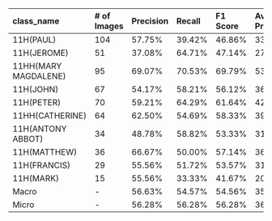 | class_name           | # of Images   | Precision   | Recall   | F1 Score   | Average Precision   |
|:---------------------|:--------------|:------------|:---------|:-----------|:--------------------|
| 11H(PAUL)            | 104           | 57.75%      | 39.42%   | 46.86%     | 33.92%              |
| 11H(JEROME)          | 51            | 37.08%      | 64.71%   | 47.14%     | 27.18%              |
| 11HH(MARY MAGDALENE) | 95            | 69.07%      | 70.53%   | 69.79%     | 53.67%              |
| 11H(JOHN)            | 67            | 54.17%      | 58.21%   | 56.12%     | 36.49%              |
| 11H(PETER)           | 70            | 59.21%      | 64.29%   | 61.64%     | 42.49%              |
| 11HH(CATHERINE)      | 64            | 62.50%      | 54.69%   | 58.33%     | 39.31%              |
| 11H(ANTONY ABBOT)    | 34            | 48.78%      | 58.82%   | 53.33%     | 31.17%              |
| 11H(MATTHEW)         | 36            | 66.67%      | 50.00%   | 57.14%     | 36.52%              |
| 11H(FRANCIS)         | 29            | 55.56%      | 51.72%   | 53.57%     | 31.21%              |
| 11H(MARK)            | 15            | 55.56%      | 33.33%   | 41.67%     | 20.29%              |
| Macro                | -             | 56.63%      | 54.57%   | 54.56%     | 35.22%              |
| Micro                | -             | 56.28%      | 56.28%   | 56.28%     | 36.05%              |